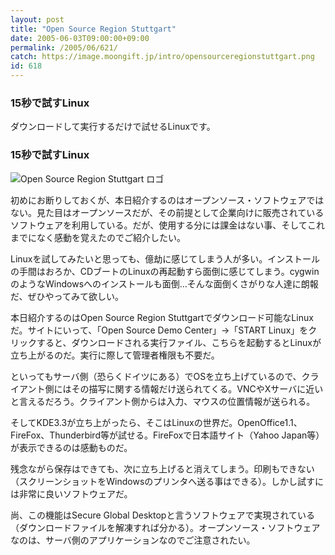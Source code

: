 ```yaml
---
layout: post
title: "Open Source Region Stuttgart"
date: 2005-06-03T09:00:00+09:00
permalink: /2005/06/621/
catch: https://image.moongift.jp/intro/opensourceregionstuttgart.png
id: 618
---
```

### 15秒で試すLinux
  
ダウンロードして実行するだけで試せるLinuxです。  
<!--more-->  

### 15秒で試すLinux
  

![Open Source Region Stuttgart ロゴ](https://image.moongift.jp/intro/opensourceregionstuttgart.png "Open Source Region Stuttgart ロゴ")

  

初めにお断りしておくが、本日紹介するのはオープンソース・ソフトウェアではない。見た目はオープンソースだが、その前提として企業向けに販売されているソフトウェアを利用している。だが、使用する分には課金はない事、そしてこれまでになく感動を覚えたのでご紹介したい。

  

Linuxを試してみたいと思っても、億劫に感じてしまう人が多い。インストールの手間はおろか、CDブートのLinuxの再起動すら面倒に感じてしまう。cygwinのようなWindowsへのインストールも面倒…そんな面倒くさがりな人達に朗報だ、ぜひやってみて欲しい。

  

本日紹介するのはOpen Source Region Stuttgartでダウンロード可能なLinuxだ。サイトにいって、「Open Source Demo Center」→「START Linux」をクリックすると、ダウンロードされる実行ファイル、こちらを起動するとLinuxが立ち上がるのだ。実行に際して管理者権限も不要だ。

  

といってもサーバ側（恐らくドイツにある）でOSを立ち上げているので、クライアント側にはその描写に関する情報だけ送られてくる。VNCやXサーバに近いと言えるだろう。クライアント側からは入力、マウスの位置情報が送られる。

  

そしてKDE3.3が立ち上がったら、そこはLinuxの世界だ。OpenOffice1.1、FireFox、Thunderbird等が試せる。FireFoxで日本語サイト（Yahoo Japan等）が表示できるのは感動ものだ。

  

残念ながら保存はできても、次に立ち上げると消えてしまう。印刷もできない（スクリーンショットをWindowsのプリンタへ送る事はできる）。しかし試すには非常に良いソフトウェアだ。

  

尚、この機能はSecure Global Desktopと言うソフトウェアで実現されている（ダウンロードファイルを解凍すれば分かる）。オープンソース・ソフトウェアなのは、サーバ側のアプリケーションなのでご注意されたい。

